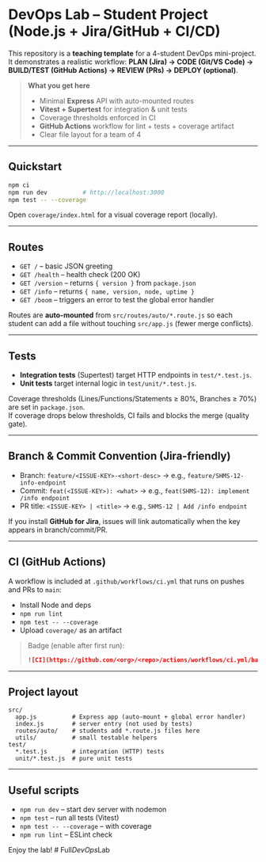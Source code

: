 # DevOps Lab – Student Project (Node.js + Jira/GitHub + CI/CD)

This repository is a **teaching template** for a 4-student DevOps mini-project.
It demonstrates a realistic workflow: **PLAN (Jira) → CODE (Git/VS Code) → BUILD/TEST (GitHub Actions) → REVIEW (PRs) → DEPLOY (optional)**.

> **What you get here**
> - Minimal **Express** API with auto-mounted routes
> - **Vitest + Supertest** for integration & unit tests
> - Coverage thresholds enforced in CI
> - **GitHub Actions** workflow for lint + tests + coverage artifact
> - Clear file layout for a team of 4

---

## Quickstart

```bash
npm ci
npm run dev          # http://localhost:3000
npm test -- --coverage
```

Open `coverage/index.html` for a visual coverage report (locally).

---

## Routes

- `GET /` – basic JSON greeting
- `GET /health` – health check (200 OK)
- `GET /version` – returns `{ version }` from `package.json`
- `GET /info` – returns `{ name, version, node, uptime }`
- `GET /boom` – triggers an error to test the global error handler

Routes are **auto-mounted** from `src/routes/auto/*.route.js` so each student can add a file without touching `src/app.js` (fewer merge conflicts).

---

## Tests

- **Integration tests** (Supertest) target HTTP endpoints in `test/*.test.js`.
- **Unit tests** target internal logic in `test/unit/*.test.js`.

Coverage thresholds (Lines/Functions/Statements ≥ 80%, Branches ≥ 70%) are set in `package.json`.  
If coverage drops below thresholds, CI fails and blocks the merge (quality gate).

---

## Branch & Commit Convention (Jira-friendly)

- Branch: `feature/<ISSUE-KEY>-<short-desc>` → e.g., `feature/SHMS-12-info-endpoint`
- Commit: `feat(<ISSUE-KEY>): <what>` → e.g., `feat(SHMS-12): implement /info endpoint`
- PR title: `<ISSUE-KEY> | <title>` → e.g., `SHMS-12 | Add /info endpoint`

If you install **GitHub for Jira**, issues will link automatically when the key appears in branch/commit/PR.

---

## CI (GitHub Actions)

A workflow is included at `.github/workflows/ci.yml` that runs on pushes and PRs to `main`:

- Install Node and deps
- `npm run lint`
- `npm test -- --coverage`
- Upload `coverage/` as an artifact

> Badge (enable after first run):
>
> ```md
> ![CI](https://github.com/<org>/<repo>/actions/workflows/ci.yml/badge.svg)
> ```

---

## Project layout

```
src/
  app.js          # Express app (auto-mount + global error handler)
  index.js        # server entry (not used by tests)
  routes/auto/    # students add *.route.js files here
  utils/          # small testable helpers
test/
  *.test.js       # integration (HTTP) tests
  unit/*.test.js  # pure unit tests
```

---

## Useful scripts

- `npm run dev` – start dev server with nodemon
- `npm test` – run all tests (Vitest)
- `npm test -- --coverage` – with coverage
- `npm run lint` – ESLint check

Enjoy the lab!
#   F u l l _ D e v O p s _ L a b  
 